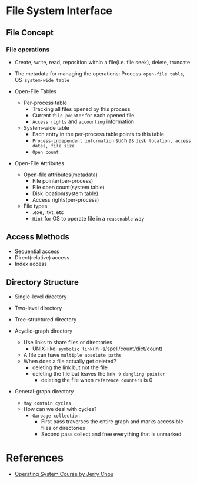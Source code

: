 # File System Interface
## File Concept
### File operations
* Create, write, read, reposition within a file(i.e. file seek), delete, truncate
* The metadata for managing the operations: Process-`open-file table`, OS-`system-wide table`
* Open-File Tables
	* Per-process table
		* Tracking all files opened by this process
		* Current `file pointer` for each opened file
		* `Access rights` and `accounting` information
	* System-wide table
		* Each entry in the per-process table points to this table
		* `Process-independent information` such as `disk location, access dates, file size`
		* `Open count`

* Open-File Attributes
	* Open-file attributes(metadata)
		* File pointer(per-process)
		* File open count(system table)
		* Disk location(system table)
		* Access rights(per-process)
	* File types 
		* .exe, .txt, etc
		* `Hint` for OS to operate file in a `reasonable` way

## Access Methods
* Sequential access
* Direct(relative) access
* Index access 

## Directory Structure
* Single-level directory
* Two-level directory
* Tree-structured directory
* Acyclic-graph directory
	* Use links to share files or directories
		* UNIX-like: `symbolic link`(ln -s/spell/count/dict/count)
	* A file can have `multiple absolute paths`
	* When does a file actually get deleted?
		* deleting the link but not the file
		* deleting the file but leaves the link -> `dangling pointer`
			* deleting the file when `reference counters` is 0

* General-graph directory
	* `May contain cycles`
	* How can we deal with cycles?
		* `Garbage collection`
			* First pass traverses the entire graph and marks accessible files or directories
			* Second pass collect and free everything that is unmarked

# References
* [Operating System Course by Jerry Chou](https://www.youtube.com/watch?v=xzjOe7-m6qc&list=PLS0SUwlYe8czigQPzgJTH2rJtwm0LXvDX)